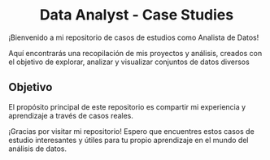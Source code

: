 # <div align="center">Data Analyst - Case Studies</div>

¡Bienvenido a mi repositorio de casos de estudios como Analista de Datos!

Aquí encontrarás una recopilación de mis proyectos y análisis, creados con el objetivo de explorar, analizar y visualizar conjuntos de datos diversos

## Objetivo
El propósito principal de este repositorio es compartir mi experiencia y aprendizaje a través de casos reales.



¡Gracias por visitar mi repositorio! Espero que encuentres estos casos de estudio interesantes y útiles para tu propio aprendizaje en el mundo del análisis de datos.
